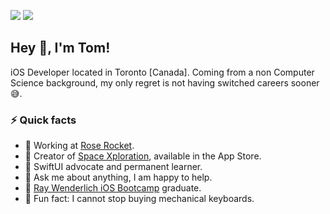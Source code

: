 <!-- HEADER -->
[![](https://img.shields.io/badge/LinkedIn-%230077B5.svg?&style=flat&logo=linkedin&logoColor=white)][LinkedIn]
[![](https://img.shields.io/badge/Twitter-%231DA1F2.svg?&style=flat&logo=twitter&logoColor=white)][Twitter]




<!-- BODY -->
## Hey 👋, I'm Tom!
iOS Developer located in Toronto [Canada]. Coming from a non Computer Science background, my only regret is not having switched careers sooner 😅.


### ⚡️ Quick facts
- 🚀 Working at [Rose Rocket][RoseRocket].
- 📱 Creator of [Space Xploration][SpaceXploration], available in the App Store.
- 🌱 SwiftUI advocate and permanent learner.
- 💬 Ask me about anything, I am happy to help.
- 🔭 [Ray Wenderlich iOS Bootcamp][RWiOSBootcamp] graduate.
- 🤪 Fun fact: I cannot stop buying mechanical keyboards.




<!-- FOOTER -->
<!-- Temporary links -->
[RWiOSBootcamp]: https://www.raywenderlich.com/10408731-rw-bootcamp
[SpaceXploration]: https://apps.apple.com/app/space-xploration/id1530580909
[RoseRocket]: https://www.roserocket.com


<!-- Permanent links -->
[Website]: https://www.thebitsfactory.com
[LinkedIn]: https://www.linkedin.com/in/TomEstelrich
[Twitter]: https://twitter.com/TomEstelrich
